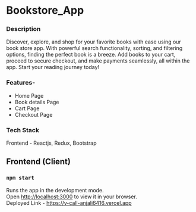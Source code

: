 # Bookstore_App




### Description

Discover, explore, and shop for your favorite books with ease using our book store app. With powerful search functionality, sorting, and filtering options, finding the perfect book is a breeze. Add books to your cart, proceed to secure checkout, and make payments seamlessly, all within the app. Start your reading journey today!

### Features-
- Home Page
- Book details Page
- Cart Page
- Checkout Page


### Tech Stack

Frontend - Reactjs, Redux, Bootstrap


## Frontend (Client)

### `npm start`

Runs the app in the development mode.\
Open [http://localhost:3000](http://localhost:3000) to view it in your browser.\
Deployed Link - https://v-call-anjali6416.vercel.app


